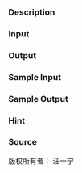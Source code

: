 
### Description

### Input

### Output

### Sample Input

### Sample Output

### Hint

### Source
版权所有者： 汪一宁